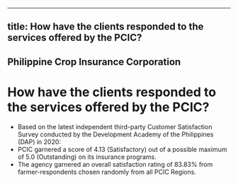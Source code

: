 --- 
 title: How have the clients responded to the services offered by the PCIC?
 ---

## Philippine Crop Insurance Corporation

# How have the clients responded to the services offered by the PCIC?


 - Based on the latest independent third-party Customer Satisfaction Survey conducted by the Development Academy of the Philippines (DAP) in 2020:
 - PCIC garnered a score of  4.13 (Satisfactory) out of a possible maximum of  5.0 (Outstanding) on its insurance programs. 
 - The agency garnered an overall satisfaction rating of 83.83% from farmer-respondents chosen randomly from all PCIC Regions.
